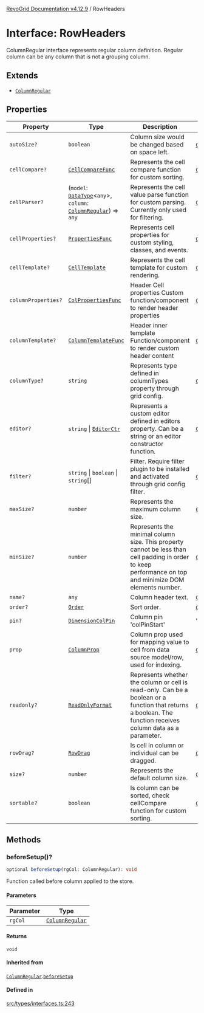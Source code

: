 [RevoGrid Documentation v4.12.9](README.md) / RowHeaders

# Interface: RowHeaders

ColumnRegular interface represents regular column definition.
Regular column can be any column that is not a grouping column.

## Extends

- [`ColumnRegular`](Interface.ColumnRegular.md)

## Properties

| Property | Type | Description | Inherited from | Defined in |
| ------ | ------ | ------ | ------ | ------ |
| `autoSize?` | `boolean` | Column size would be changed based on space left. | [`ColumnRegular`](Interface.ColumnRegular.md).`autoSize` | [src/types/interfaces.ts:219](https://github.com/revolist/revogrid/blob/5b626b1ece93ea60f82047d059b8a2635455feb4/src/types/interfaces.ts#L219) |
| `cellCompare?` | [`CellCompareFunc`](TypeAlias.CellCompareFunc.md) | Represents the cell compare function for custom sorting. | [`ColumnRegular`](Interface.ColumnRegular.md).`cellCompare` | [src/types/interfaces.ts:185](https://github.com/revolist/revogrid/blob/5b626b1ece93ea60f82047d059b8a2635455feb4/src/types/interfaces.ts#L185) |
| `cellParser?` | (`model`: [`DataType`](TypeAlias.DataType.md)\<`any`\>, `column`: [`ColumnRegular`](Interface.ColumnRegular.md)) => `any` | Represents the cell value parse function for custom parsing. Currently only used for filtering. | [`ColumnRegular`](Interface.ColumnRegular.md).`cellParser` | [src/types/interfaces.ts:191](https://github.com/revolist/revogrid/blob/5b626b1ece93ea60f82047d059b8a2635455feb4/src/types/interfaces.ts#L191) |
| `cellProperties?` | [`PropertiesFunc`](TypeAlias.PropertiesFunc.md) | Represents cell properties for custom styling, classes, and events. | [`ColumnRegular`](Interface.ColumnRegular.md).`cellProperties` | [src/types/interfaces.ts:177](https://github.com/revolist/revogrid/blob/5b626b1ece93ea60f82047d059b8a2635455feb4/src/types/interfaces.ts#L177) |
| `cellTemplate?` | [`CellTemplate`](Interface.CellTemplate.md) | Represents the cell template for custom rendering. | [`ColumnRegular`](Interface.ColumnRegular.md).`cellTemplate` | [src/types/interfaces.ts:181](https://github.com/revolist/revogrid/blob/5b626b1ece93ea60f82047d059b8a2635455feb4/src/types/interfaces.ts#L181) |
| `columnProperties?` | [`ColPropertiesFunc`](TypeAlias.ColPropertiesFunc.md) | Header Cell properties Custom function/component to render header properties | [`ColumnRegular`](Interface.ColumnRegular.md).`columnProperties` | [src/types/interfaces.ts:120](https://github.com/revolist/revogrid/blob/5b626b1ece93ea60f82047d059b8a2635455feb4/src/types/interfaces.ts#L120) |
| `columnTemplate?` | [`ColumnTemplateFunc`](TypeAlias.ColumnTemplateFunc.md) | Header inner template Function/component to render custom header content | [`ColumnRegular`](Interface.ColumnRegular.md).`columnTemplate` | [src/types/interfaces.ts:115](https://github.com/revolist/revogrid/blob/5b626b1ece93ea60f82047d059b8a2635455feb4/src/types/interfaces.ts#L115) |
| `columnType?` | `string` | Represents type defined in columnTypes property through grid config. | [`ColumnRegular`](Interface.ColumnRegular.md).`columnType` | [src/types/interfaces.ts:239](https://github.com/revolist/revogrid/blob/5b626b1ece93ea60f82047d059b8a2635455feb4/src/types/interfaces.ts#L239) |
| `editor?` | `string` \| [`EditorCtr`](TypeAlias.EditorCtr.md) | Represents a custom editor defined in editors property. Can be a string or an editor constructor function. | [`ColumnRegular`](Interface.ColumnRegular.md).`editor` | [src/types/interfaces.ts:173](https://github.com/revolist/revogrid/blob/5b626b1ece93ea60f82047d059b8a2635455feb4/src/types/interfaces.ts#L173) |
| `filter?` | `string` \| `boolean` \| `string`[] | Filter. Require filter plugin to be installed and activated through grid config filter. | [`ColumnRegular`](Interface.ColumnRegular.md).`filter` | [src/types/interfaces.ts:223](https://github.com/revolist/revogrid/blob/5b626b1ece93ea60f82047d059b8a2635455feb4/src/types/interfaces.ts#L223) |
| `maxSize?` | `number` | Represents the maximum column size. | [`ColumnRegular`](Interface.ColumnRegular.md).`maxSize` | [src/types/interfaces.ts:168](https://github.com/revolist/revogrid/blob/5b626b1ece93ea60f82047d059b8a2635455feb4/src/types/interfaces.ts#L168) |
| `minSize?` | `number` | Represents the minimal column size. This property cannot be less than cell padding in order to keep performance on top and minimize DOM elements number. | [`ColumnRegular`](Interface.ColumnRegular.md).`minSize` | [src/types/interfaces.ts:164](https://github.com/revolist/revogrid/blob/5b626b1ece93ea60f82047d059b8a2635455feb4/src/types/interfaces.ts#L164) |
| `name?` | `any` | Column header text. | [`ColumnRegular`](Interface.ColumnRegular.md).`name` | [src/types/interfaces.ts:215](https://github.com/revolist/revogrid/blob/5b626b1ece93ea60f82047d059b8a2635455feb4/src/types/interfaces.ts#L215) |
| `order?` | [`Order`](TypeAlias.Order.md) | Sort order. | [`ColumnRegular`](Interface.ColumnRegular.md).`order` | [src/types/interfaces.ts:231](https://github.com/revolist/revogrid/blob/5b626b1ece93ea60f82047d059b8a2635455feb4/src/types/interfaces.ts#L231) |
| `pin?` | [`DimensionColPin`](TypeAlias.DimensionColPin.md) | Column pin 'colPinStart'|'colPinEnd'. | [`ColumnRegular`](Interface.ColumnRegular.md).`pin` | [src/types/interfaces.ts:211](https://github.com/revolist/revogrid/blob/5b626b1ece93ea60f82047d059b8a2635455feb4/src/types/interfaces.ts#L211) |
| `prop` | [`ColumnProp`](TypeAlias.ColumnProp.md) | Column prop used for mapping value to cell from data source model/row, used for indexing. | [`ColumnRegular`](Interface.ColumnRegular.md).`prop` | [src/types/interfaces.ts:207](https://github.com/revolist/revogrid/blob/5b626b1ece93ea60f82047d059b8a2635455feb4/src/types/interfaces.ts#L207) |
| `readonly?` | [`ReadOnlyFormat`](TypeAlias.ReadOnlyFormat.md) | Represents whether the column or cell is read-only. Can be a boolean or a function that returns a boolean. The function receives column data as a parameter. | [`ColumnRegular`](Interface.ColumnRegular.md).`readonly` | [src/types/interfaces.ts:154](https://github.com/revolist/revogrid/blob/5b626b1ece93ea60f82047d059b8a2635455feb4/src/types/interfaces.ts#L154) |
| `rowDrag?` | [`RowDrag`](TypeAlias.RowDrag.md) | Is cell in column or individual can be dragged. | [`ColumnRegular`](Interface.ColumnRegular.md).`rowDrag` | [src/types/interfaces.ts:235](https://github.com/revolist/revogrid/blob/5b626b1ece93ea60f82047d059b8a2635455feb4/src/types/interfaces.ts#L235) |
| `size?` | `number` | Represents the default column size. | [`ColumnRegular`](Interface.ColumnRegular.md).`size` | [src/types/interfaces.ts:158](https://github.com/revolist/revogrid/blob/5b626b1ece93ea60f82047d059b8a2635455feb4/src/types/interfaces.ts#L158) |
| `sortable?` | `boolean` | Is column can be sorted, check cellCompare function for custom sorting. | [`ColumnRegular`](Interface.ColumnRegular.md).`sortable` | [src/types/interfaces.ts:227](https://github.com/revolist/revogrid/blob/5b626b1ece93ea60f82047d059b8a2635455feb4/src/types/interfaces.ts#L227) |

## Methods

### beforeSetup()?

```ts
optional beforeSetup(rgCol: ColumnRegular): void
```

Function called before column applied to the store.

#### Parameters

| Parameter | Type |
| ------ | ------ |
| `rgCol` | [`ColumnRegular`](Interface.ColumnRegular.md) |

#### Returns

`void`

#### Inherited from

[`ColumnRegular`](Interface.ColumnRegular.md).[`beforeSetup`](Interface.ColumnRegular.md#beforesetup)

#### Defined in

[src/types/interfaces.ts:243](https://github.com/revolist/revogrid/blob/5b626b1ece93ea60f82047d059b8a2635455feb4/src/types/interfaces.ts#L243)
